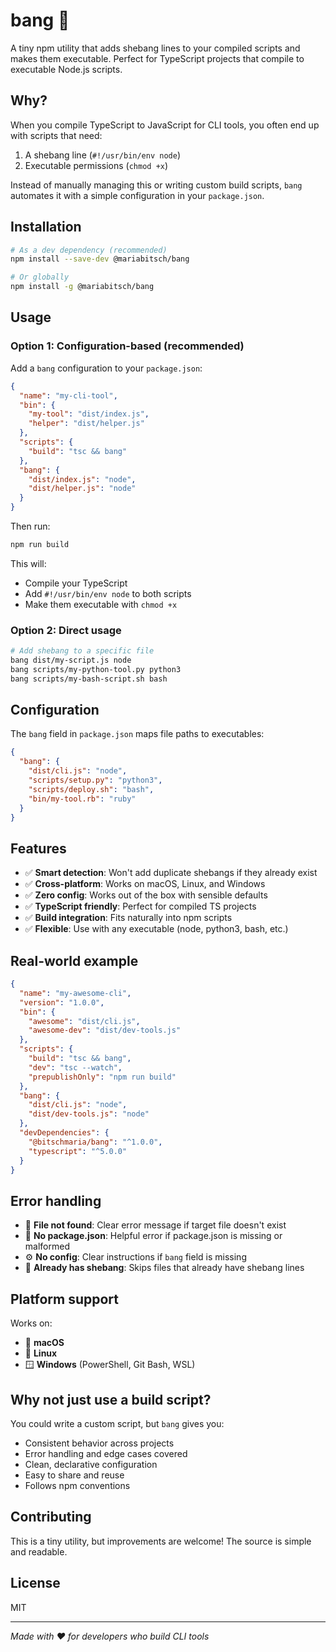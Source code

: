 # bang 🔨

A tiny npm utility that adds shebang lines to your compiled scripts and makes them executable. Perfect for TypeScript projects that compile to executable Node.js scripts.

## Why?

When you compile TypeScript to JavaScript for CLI tools, you often end up with scripts that need:
1. A shebang line (`#!/usr/bin/env node`) 
2. Executable permissions (`chmod +x`)

Instead of manually managing this or writing custom build scripts, `bang` automates it with a simple configuration in your `package.json`.

## Installation

```bash
# As a dev dependency (recommended)
npm install --save-dev @mariabitsch/bang

# Or globally
npm install -g @mariabitsch/bang
```

## Usage

### Option 1: Configuration-based (recommended)

Add a `bang` configuration to your `package.json`:

```json
{
  "name": "my-cli-tool",
  "bin": {
    "my-tool": "dist/index.js",
    "helper": "dist/helper.js"
  },
  "scripts": {
    "build": "tsc && bang"
  },
  "bang": {
    "dist/index.js": "node",
    "dist/helper.js": "node"
  }
}
```

Then run:
```bash
npm run build
```

This will:
- Compile your TypeScript
- Add `#!/usr/bin/env node` to both scripts
- Make them executable with `chmod +x`

### Option 2: Direct usage

```bash
# Add shebang to a specific file
bang dist/my-script.js node
bang scripts/my-python-tool.py python3
bang scripts/my-bash-script.sh bash
```

## Configuration

The `bang` field in `package.json` maps file paths to executables:

```json
{
  "bang": {
    "dist/cli.js": "node",
    "scripts/setup.py": "python3",
    "scripts/deploy.sh": "bash",
    "bin/my-tool.rb": "ruby"
  }
}
```

## Features

- ✅ **Smart detection**: Won't add duplicate shebangs if they already exist
- ✅ **Cross-platform**: Works on macOS, Linux, and Windows
- ✅ **Zero config**: Works out of the box with sensible defaults
- ✅ **TypeScript friendly**: Perfect for compiled TS projects
- ✅ **Build integration**: Fits naturally into npm scripts
- ✅ **Flexible**: Use with any executable (node, python3, bash, etc.)

## Real-world example

```json
{
  "name": "my-awesome-cli",
  "version": "1.0.0",
  "bin": {
    "awesome": "dist/cli.js",
    "awesome-dev": "dist/dev-tools.js"
  },
  "scripts": {
    "build": "tsc && bang",
    "dev": "tsc --watch",
    "prepublishOnly": "npm run build"
  },
  "bang": {
    "dist/cli.js": "node",
    "dist/dev-tools.js": "node"
  },
  "devDependencies": {
    "@bitschmaria/bang": "^1.0.0",
    "typescript": "^5.0.0"
  }
}
```

## Error handling

- 📁 **File not found**: Clear error message if target file doesn't exist
- 📄 **No package.json**: Helpful error if package.json is missing or malformed  
- ⚙️ **No config**: Clear instructions if `bang` field is missing
- 🔄 **Already has shebang**: Skips files that already have shebang lines

## Platform support

Works on:
- 🍎 **macOS** 
- 🐧 **Linux**
- 🪟 **Windows** (PowerShell, Git Bash, WSL)

## Why not just use a build script?

You could write a custom script, but `bang` gives you:
- Consistent behavior across projects
- Error handling and edge cases covered
- Clean, declarative configuration
- Easy to share and reuse
- Follows npm conventions

## Contributing

This is a tiny utility, but improvements are welcome! The source is simple and readable.

## License

MIT

---

*Made with ❤️ for developers who build CLI tools*
